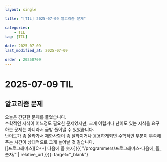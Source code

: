 ```yaml
---
layout: single

title: "[TIL] 2025-07-09 알고리즘 문제"

categories:
    - TIL
tag: [TIL]

date: 2025-07-09
last_modified_at: 2025-07-09

order : 20250709
---
```


# 2025-07-09 TIL

## 알고리즘 문제

오늘은 간단한 문제를 풀었습니다.  
수학적인 지식이 어느정도 필요한 문제였지만, 크게 어렵거나 난이도 있는 지식을 요구하는 문제는 아니라서 금방 풀어낼 수 있었습니다.  
난이도가 좀 올라가서 제한사항이 좀 달라지거나 응용하게되면 수학적인 부분이 부족해 푸는 시간이 상대적으로 크게 늘어날 것 같습니다.  
[[프로그래머스][C++] 다음에 올 숫자]({{ "/programmers/프로그래머스-다음에_올_숫자/" | relative_url }}){: target="_blank"}